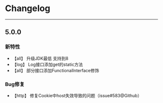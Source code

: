 
# Changelog

-------------------------------------------------------------------------------------------------------------

## 5.0.0

### 新特性
* 【all】        升级JDK最低 支持到8
* 【log】        Log接口添加get的static方法
* 【all】        部分接口添加FunctionalInterface修饰

### Bug修复
* 【http】       修复Cookie中host失效导致的问题（issue#583@Github）
